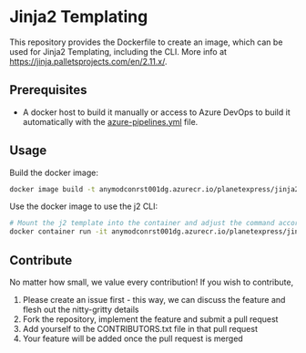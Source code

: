 # Jinja2 Templating

This repository provides the Dockerfile to create an image, which can be used for Jinja2 Templating, including the CLI. More info at https://jinja.palletsprojects.com/en/2.11.x/.

## Prerequisites

- A docker host to build it manually or access to Azure DevOps to build it automatically with the [azure-pipelines.yml](azure-pipelines.yml) file.

## Usage

Build the docker image:

```sh
docker image build -t anymodconrst001dg.azurecr.io/planetexpress/jinja2-templating:latest .
```

Use the docker image to use the j2 CLI:

```sh
# Mount the j2 template into the container and adjust the command accordingly
docker container run -it anymodconrst001dg.azurecr.io/planetexpress/jinja2-templating:latest /bin/sh -c 'j2 -f json ...'
```

## Contribute

No matter how small, we value every contribution! If you wish to contribute,

1. Please create an issue first - this way, we can discuss the feature and flesh out the nitty-gritty details
2. Fork the repository, implement the feature and submit a pull request
3. Add yourself to the CONTRIBUTORS.txt file in that pull request
4. Your feature will be added once the pull request is merged


